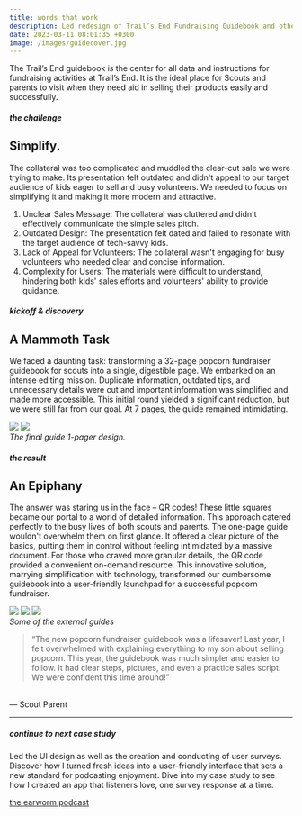 ```yaml
---
title: words that work
description: Led redesign of Trail’s End Fundraising Guidebook and other collateral pieces.
date: 2023-03-11 08:01:35 +0300
image: /images/guidecover.jpg
---
```


The Trail’s End guidebook is the center for all data and instructions for fundraising activities at Trail’s End. It is the ideal place for Scouts and parents to visit when they need aid in selling their products easily and successfully. 

##### the challenge
## Simplify.

The collateral was too complicated and muddled the clear-cut sale we were trying to make. Its presentation felt outdated and didn't appeal to our target audience of kids eager to sell and busy volunteers. We needed to focus on simplifying it and making it more modern and attractive.

1. Unclear Sales Message: The collateral was cluttered and didn't effectively communicate the simple sales pitch.
2. Outdated Design: The presentation felt dated and failed to resonate with the target audience of tech-savvy kids.
3. Lack of Appeal for Volunteers: The collateral wasn't engaging for busy volunteers who needed clear and concise information.
4. Complexity for Users: The materials were difficult to understand, hindering both kids' sales efforts and volunteers' ability to provide guidance.

##### kickoff & discovery
## A Mammoth Task

We faced a daunting task: transforming a 32-page popcorn fundraiser guidebook for scouts into a single, digestible page. We embarked on an intense editing mission. Duplicate information, outdated tips, and unnecessary details were cut and important information was simplified and made more accessible. This initial round yielded a significant reduction, but we were still far from our goal. At 7 pages, the guide remained intimidating.

<div class="page__gallery__wrapper">
  <div class="page__gallery__images">
    <img src= /images/kernelone.png loading="lazy">
    <img src= /images/kerneltwo.png loading="lazy">
  </div>
  <em>The final guide 1-pager design.</em>
</div>

##### the result
## An Epiphany

The answer was staring us in the face – QR codes! These little squares became our portal to a world of detailed information. This approach catered perfectly to the busy lives of both scouts and parents. The one-page guide wouldn't overwhelm them on first glance. It offered a clear picture of the basics, putting them in control without feeling intimidated by a massive document.  For those who craved more granular details, the QR code provided a convenient on-demand resource.  This innovative solution, marrying simplification with technology, transformed our cumbersome guidebook into a user-friendly launchpad for a successful popcorn fundraiser. 

<div class="page__gallery__wrapper">
  <div class="page__gallery__images">
    <img src= /images/fundyear.png loading="lazy">
    <img src= /images/appguide.png loading="lazy">
    <img src= /images/app2.png loading="lazy">
  </div>
  <em>Some of the external guides</em>
</div>

>“The new popcorn fundraiser guidebook was a lifesaver!  Last year, I felt overwhelmed with explaining everything to my son about selling popcorn.  This year, the guidebook was much simpler and easier to follow.  It had clear steps, pictures, and even a practice sales script. We were confident this time around!”<br>
<br>
— Scout Parent

---

##### continue to next case study
 Led the UI design as well as the creation and conducting of user surveys. Discover how I turned fresh ideas into a user-friendly interface that sets a new standard for podcasting enjoyment. Dive into my case study to see how I created an app that listeners love, one survey response at a time.

<a href="https://keilub.com/projects/11-play/">the earworm podcast</a>
